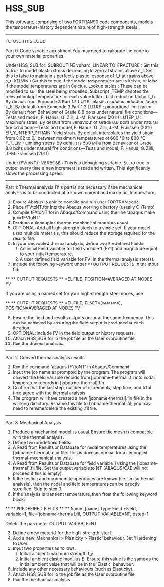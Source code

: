 # HSS_SUB

This software, comprising of two FORTRAN90 code components, models the temperature-history dependent nature of high-strength steels.


----------------------------------------------------------------------------------------------------------------------------------------
TO USE THIS CODE:

Part 0: Code variable adjustment
   You may need to calibrate the code to your own material properties.

   Under HSS_SUB.for: SUBROUTINE vuhard:
     LINEAR_TO_FRACTURE  : Set this to true to model plastic stress decreasing to zero at strains above ε_t. Set this to false to maintain a perfectly plastic response of f_t at strains above ε_t.
     KELVIN              : Set this to true if the model temperatures are in Kelvin, or false if the model temperatures are in Celcius.
     Lookup tables       : These can be modified to suit the steel being modelled. Subscript _TEMP denotes the relevantlookup  temperature for each value
       lutkb             : bolt reduction factor k_b. By default from Eurocode 3 Part 1.2
       LUTE              : elastic modulus reduction factor k_E. By default from Eurocode 3 Part 1.2
       LUTKP             : proportional limit factor. By default from Behaviour of Grade 8.8 bolts under natural fire conditions—Tests and model, F. Hanus, G. Zilli, J.-M. Franssen (2011)
       LUTEP_U           : Maximum strain. By default from Behaviour of Grade 8.8 bolts under natural fire conditions—Tests and model, F. Hanus, G. Zilli, J.-M. Franssen (2011)
       EP_Y_INTERP_STRAIN: Yield strain. By default interpolates the yield strain from 0.02 to 0.1 between maximum temperatures of 600 °C to 800 °C
     F_T_LIM             : Limiting stress. By default is 500 MPa from Behaviour of Grade 8.8 bolts under natural fire conditions—Tests and model, F. Hanus, G. Zilli, J.-M. Franssen (2011)

   Under fFVtoNT.f:
     VERBOSE             : This is a debugging variable. Set to true to output every time a new increment is read and written. This significantly slows the processing speed.
       
----------------------------------------------------------------------------------------------------------------------------------------
Part 1: Thermal analysis
   This part is not necessary if the mechanical analysis is to be conducted at a known current and maximum temperature. 
1. Ensure Abaqus is able to compile and run user FORTRAN code.
2. Place fFVtoNT.for into the Abaqus working directory (usually C:\Temp)
3. Compile fFVtoNT.for in Abaqus/Command using the line 'abaqus make job=fFVtoNT'
4. Produce a decoupled thermo-mechanical model as usual.
5. OPTIONAL: Add all high-strength steels to a single set. If your model uses multiple materials, this should reduce the storage required for the results file.
6. In your decoupled thermal analysis, define two Predefined Fields:
   1. An initial Field variable for field variable 1 (FV1) and magnitude equal to your initial temperature.
   2. A user defined field variable for FV1 in the thermal analysis step(s).
7. Include the following Keyword under **OUTPUT REQUESTS in the input file

** 
** OUTPUT REQUESTS
** 
*EL FILE, POSITION=AVERAGED AT NODES
FV

  If you are using a named set for your high-strength-steel nodes, use

** 
** OUTPUT REQUESTS
** 
*EL FILE, ELSET=[setname], POSITION=AVERAGED AT NODES
FV

8. Ensure the field and results outputs occur at the same frequency. This can be achieved by ensuring the field output is produced at each iteration.
9. OPTIONAL: include FV in the field output or history requests.
10. Attach HSS_SUB.for to the job file as the User subroutine file.
11. Run the thermal analysis.

----------------------------------------------------------------------------------------------------------------------------------------
Part 2: Convert thermal analysis results

1. Run the command 'abaqus fFVtoNT' in Abaqus/Command
2. Input the job name as prompted by the program. The program will convert the field variable records from [jobname-thermal].fil into nodal temperature records in [jobname-thermal].fin.
4. Confirm that the last step, number of increments, step time, and total time agree with the thermal analysis
5. The program will have created a new [jobname-thermal].fin file in the working directory. Rename this file to [jobname-thermal].fil; you may need to rename/delete the existing .fil file.

----------------------------------------------------------------------------------------------------------------------------------------
Part 3: Mechanical Analysis

1. Produce a mechanical model as usual. Ensure the mesh is compatible with the thermal analysis.
2. Define two predefined fields:
  1. A Read from Results or Database for nodal temperatures using the [jobname-thermal].obd file. This is done as normal for a decoupled thermal-mechanical analysis.
  2. A Read from Results or Database for field variable 1 using the [jobname-thermal].fil file. Set the output variable to NT (ABAQUS/CAE will not proceed if this is empty).
  3. If the testing and maximum temperatures are known (i.e. an isothermal analysis), then the nodal and field temperatures can be directly specified. Skip to step 3.
2. If the analysis is transient temperature, then from the following keyword block:

** 
** PREDEFINED FIELDS
** 
** Name: [name]   Type: Field
*Field, variable=1, file=[jobname-thermal].fil, OUTPUT VARIABLE=NT, bstep=1

   Delete the parameter OUTPUT VARIABLE=NT

3. Define a new material for the high-strength-steel.
5. Add a new 'Mechanical > Plasticity > Plastic' behaviour. Set 'Hardening' to User.
6. Input two properties as follows:
   1. Initial ambient maximum strength f_y
   2. Initial ambient elastic modulus E. Ensure this value is the same as the initial ambient value that will be in the 'Elastic' behaviour. 
7. Include any other necessary behaviours (such as Elasticity).
8. Attach HSS_SUB.for to the job file as the User subroutine file.
9. Run the mechanical analysis

   
